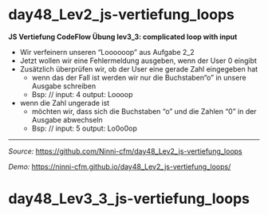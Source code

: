 # day48_Lev2_js-vertiefung_loops

**JS Vertiefung CodeFlow Übung lev3_3: complicated loop with input**

-   Wir verfeinern unseren “Loooooop” aus Aufgabe 2_2
-   Jetzt wollen wir eine Fehlermeldung ausgeben, wenn der User 0 eingibt
-   Zusätzlich überprüfen wir, ob der User eine gerade Zahl eingegeben hat
    -   wenn das der Fall ist werden wir nur die Buchstaben“o” in unsere Ausgabe schreiben
    -   Bsp: // input: 4 output: Loooop
-   wenn die Zahl ungerade ist
    -   möchten wir, dass sich die Buchstaben “o” und die Zahlen “0” in der Ausgabe abwechseln
    -   Bsp: // input: 5 output: Lo0o0op

---

_Source:_ https://github.com/Ninni-cfm/day48_Lev2_js-vertiefung_loops

_Demo:_ https://ninni-cfm.github.io/day48_Lev2_js-vertiefung_loops/
# day48_Lev3_3_js-vertiefung_loops
